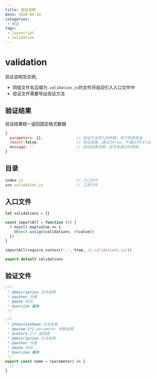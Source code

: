 ```yaml
---
title: 验证说明
date: 2020-04-14
categories:
 - 验证
tags:
 - javascript
 - validation
---
```

# validation

验证说明及实例,
* 同级文件名后缀为`.validation.js`的文件将自动引入入口文件中
* 验证文件需要导出验证方法

## 验证结果

验证结果统一返回固定格式数据
```javascript
{
  parameters: {},				// 验证方法传入的参数，用于排查错误
  result:false,					// 验证结果，通过为true，不通过为false
  message: ''					// 验证结果说明，包含未通过的原因
}
```

## 目录

```javascript
index.js						// 入口文件
xxx.validation.js				// 工具文件
```

## 入口文件

```javascript
let validations = {}

const importAll = function (r) {
  r.keys().map(value => {
    Object.assign(validations, r(value))
  })
}

importAll(require.context('.', true, /\.validation\.js/))

export default validations
```

## 验证文件

```javascript
/**
 * @description 文件说明
 * @author 作者
 * @date 时间
 * @version 版本
 */

/**
 * @functionName 方法名称
 * @param {*} parameter 参数说明
 * @return {*} 返回值
 * @description 方法说明
 * @author 作者
 * @date 时间
 * @version 版本
 */
export const name = (parameter) => {
  // ...
}
```